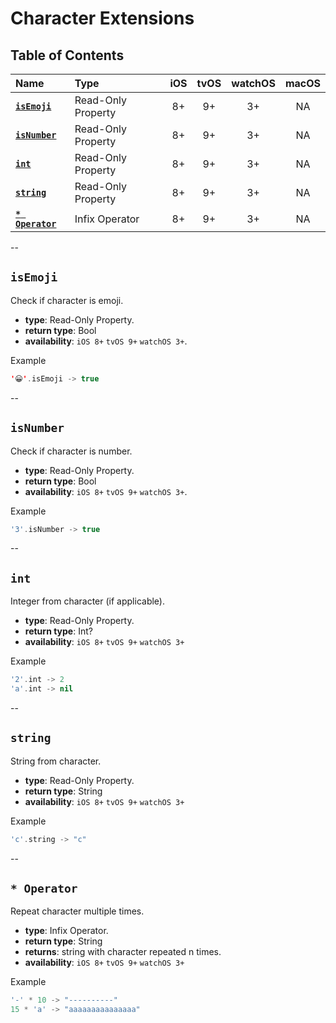 # Character Extensions


## Table of Contents
| Name | Type | iOS | tvOS | watchOS | macOS |
|:--- | :--- | :---: | :---: | :---: | :---: |
| [**`isEmoji`**](#isemoji) | Read-Only Property | 8+ | 9+ | 3+ | NA |
| [**`isNumber`**](#isnumber) | Read-Only Property | 8+ | 9+ | 3+ | NA |
| [**`int`**](#int) | Read-Only Property | 8+ | 9+ | 3+ | NA |
| [**`string`**](#string) | Read-Only Property | 8+ | 9+ | 3+ | NA |
| [**`* Operator`**](#-operator) | Infix Operator | 8+ | 9+ | 3+ | NA |

--

## `isEmoji`
Check if character is emoji.

 - **type**: Read-Only Property.
 - **return type**: Bool
 - **availability**: `iOS 8+` `tvOS 9+` `watchOS 3+`.

Example

```swift
'😀'.isEmoji -> true
```

--

## `isNumber`
Check if character is number.

 - **type**: Read-Only Property.
 - **return type**: Bool
 - **availability**: `iOS 8+` `tvOS 9+` `watchOS 3+`.

Example

```swift
'3'.isNumber -> true
```

--

## `int`
Integer from character (if applicable).

 - **type**: Read-Only Property.
 - **return type**: Int?
 - **availability**: `iOS 8+` `tvOS 9+` `watchOS 3+`

Example

```swift
'2'.int -> 2
'a'.int -> nil
```

--

## `string`
String from character.

 - **type**: Read-Only Property.
 - **return type**: String
 - **availability**: `iOS 8+` `tvOS 9+` `watchOS 3+`

Example

```swift
'c'.string -> "c"
```

--

## `* Operator`
Repeat character multiple times.

 - **type**: Infix Operator.
 - **return type**: String
 - **returns**: string with character repeated n times.
 - **availability**: `iOS 8+` `tvOS 9+` `watchOS 3+`

Example

```swift
'-' * 10 -> "----------"
15 * 'a' -> "aaaaaaaaaaaaaaa"
```
